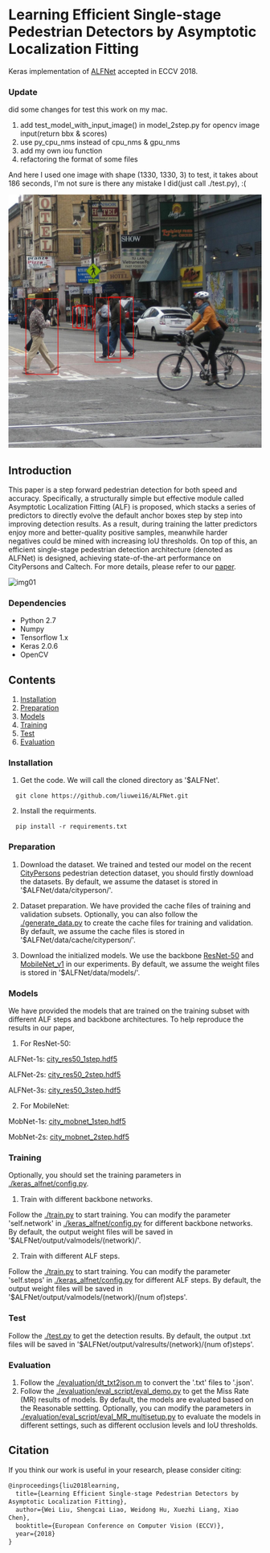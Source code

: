 # Learning Efficient Single-stage Pedestrian Detectors by Asymptotic Localization Fitting
Keras implementation of [ALFNet](./docs/2018ECCV-ALFNet.pdf) accepted in ECCV 2018.

### Update
did some changes for test this work on my mac.
1. add test_model_with_input_image() in model_2step.py for opencv image input(return bbx & scores)
2. use py_cpu_nms instead of cpu_nms & gpu_nms
3. add my own iou function
4. refactoring the format of some files

And here I used one image with shape (1330, 1330, 3) to test, it takes about 186 seconds,
I'm not sure is there any mistake I did(just call ./test.py), :(

![img02](./data/street.jpg)

## Introduction
This paper is a step forward pedestrian detection for both speed and accuracy. Specifically, a structurally simple but effective module called Asymptotic Localization Fitting (ALF) is proposed, which stacks a series of predictors to directly evolve the default anchor boxes step by step into improving detection results. As a result, during training the latter predictors enjoy more and better-quality positive samples, meanwhile harder negatives could be mined with increasing IoU thresholds. On top of this, an efficient single-stage pedestrian detection architecture (denoted as ALFNet) is designed, achieving state-of-the-art performance on CityPersons and Caltech. For more details, please refer to our [paper](./docs/2018ECCV-ALFNet.pdf).

 ![img01](./docs/network.png)

### Dependencies

* Python 2.7
* Numpy
* Tensorflow 1.x
* Keras 2.0.6
* OpenCV

## Contents
1. [Installation](#installation)
2. [Preparation](#preparation)
3. [Models](#models)
4. [Training](#training)
5. [Test](#test)
6. [Evaluation](#evaluation)

### Installation
1. Get the code. We will call the cloned directory as '$ALFNet'.
```
  git clone https://github.com/liuwei16/ALFNet.git
```
2. Install the requirments.
```
  pip install -r requirements.txt
```

### Preparation
1. Download the dataset.
We trained and tested our model on the recent [CityPersons](https://bitbucket.org/shanshanzhang/citypersons) pedestrian detection dataset, you should firstly download the datasets. By default, we assume the dataset is stored in '$ALFNet/data/cityperson/'.

2. Dataset preparation.
We have provided the cache files of training and validation subsets. Optionally, you can also follow the [./generate_data.py](https://github.com/liuwei16/ALFNet/blob/master/generate_data.py) to create the cache files for training and validation. By default, we assume the cache files is stored in '$ALFNet/data/cache/cityperson/'.

3. Download the initialized models.
We use the backbone [ResNet-50](https://github.com/fchollet/deep-learning-models/releases/download/v0.2/resnet50_weights_tf_dim_ordering_tf_kernels.h5) and [MobileNet_v1](https://github.com/fchollet/deep-learning-models/releases/download/v0.6/) in our experiments. By default, we assume the weight files is stored in '$ALFNet/data/models/'.

### Models
We have provided the models that are trained on the training subset with different ALF steps and backbone architectures. To help reproduce the results in our paper,
1. For ResNet-50:

  ALFNet-1s: [city_res50_1step.hdf5](https://pan.baidu.com/s/1dERMrgqAnnGMgi-bmRf4ow)
  
  ALFNet-2s: [city_res50_2step.hdf5](https://pan.baidu.com/s/1dERMrgqAnnGMgi-bmRf4ow)
  
  ALFNet-3s: [city_res50_3step.hdf5](https://pan.baidu.com/s/1dERMrgqAnnGMgi-bmRf4ow)
 
 
2. For MobileNet: 

 MobNet-1s: [city_mobnet_1step.hdf5](https://pan.baidu.com/s/1dERMrgqAnnGMgi-bmRf4ow)
 
 MobNet-2s: [city_mobnet_2step.hdf5](https://pan.baidu.com/s/1dERMrgqAnnGMgi-bmRf4ow)

### Training
Optionally, you should set the training parameters in [./keras_alfnet/config.py](https://github.com/liuwei16/ALFNet/blob/master/keras_alfnet/config.py).

1. Train with different backbone networks.

 Follow the [./train.py](https://github.com/liuwei16/ALFNet/blob/master/train.py) to start training. You can modify the parameter 'self.network' in [./keras_alfnet/config.py](https://github.com/liuwei16/ALFNet/blob/master/keras_alfnet/config.py) for different backbone networks. By default, the output weight files will be saved in '$ALFNet/output/valmodels/(network)/'.

2. Train with different ALF steps.
 
 Follow the [./train.py](https://github.com/liuwei16/ALFNet/blob/master/train.py) to start training. You can modify the parameter 'self.steps' in [./keras_alfnet/config.py](https://github.com/liuwei16/ALFNet/blob/master/keras_alfnet/config.py) for different ALF steps. By default, the output weight files will be saved in '$ALFNet/output/valmodels/(network)/(num of)steps'.

### Test
Follow the [./test.py](https://github.com/liuwei16/ALFNet/blob/master/test.py) to get the detection results. By default, the output .txt files will be saved in '$ALFNet/output/valresults/(network)/(num of)steps'.

### Evaluation
1. Follow the [./evaluation/dt_txt2json.m](https://github.com/liuwei16/ALFNet/blob/master/evaluation/dt_txt2json.m) to convert the '.txt' files to '.json'.
2. Follow the [./evaluation/eval_script/eval_demo.py](https://github.com/liuwei16/ALFNet/blob/master/evaluation/eval_script/eval_demo.py) to get the Miss Rate (MR) results of models. By default, the models are evaluated based on the Reasonable settting. Optionally, you can modify the parameters in [./evaluation/eval_script/eval_MR_multisetup.py](https://github.com/liuwei16/ALFNet/blob/master/evaluation/eval_script/eval_MR_multisetup.py) to evaluate the models in different settings, such as different occlusion levels and IoU thresholds.

## Citation
If you think our work is useful in your research, please consider citing:
```
@inproceedings{liu2018learning,
  title={Learning Efficient Single-stage Pedestrian Detectors by Asymptotic Localization Fitting},
  author={Wei Liu, Shengcai Liao, Weidong Hu, Xuezhi Liang, Xiao Chen},
  booktitle={European Conference on Computer Vision (ECCV)},
  year={2018}
}
```







